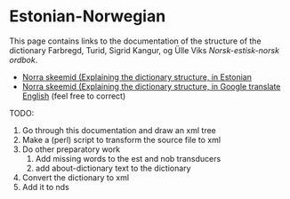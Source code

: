 # Estonian-Norwegian

This page contains links to the documentation of the structure of the dictionary
Farbregd, Turid, Sigrid Kangur, og Ülle Viks _Norsk-estisk-norsk ordbok_.

- [Norra skeemid (Explaining the dictionary structure, in Estonian](norra_skeemid.txt)
- [Norra skeemid (Explaining the dictionary structure, in Google translate English](norra_skeemid_eng.txt) (feel free to correct)

TODO:

1. Go through this documentation and draw an xml tree
1. Make a (perl) script to transform the source file to xml
1. Do other preparatory work
   1. Add missing words to the est and nob transducers
   1. add about-dictionary text to the dictionary
1. Convert the dictionary to xml
1. Add it to nds
